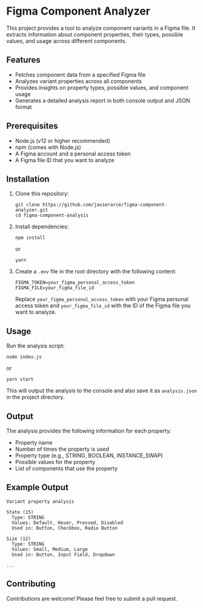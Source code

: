 # Figma Component Analyzer

This project provides a tool to analyze component variants in a Figma file. It
extracts information about component properties, their types, possible values,
and usage across different components.

## Features

- Fetches component data from a specified Figma file
- Analyzes variant properties across all components
- Provides insights on property types, possible values, and component usage
- Generates a detailed analysis report in both console output and JSON format

## Prerequisites

- Node.js (v12 or higher recommended)
- npm (comes with Node.js)
- A Figma account and a personal access token
- A Figma file ID that you want to analyze

## Installation

1. Clone this repository:

   ```
   git clone https://github.com/javierarce/figma-component-analyzer.git
   cd figma-component-analysis
   ```

2. Install dependencies:

   ```
   npm install
   ```

   or

   ```
   yarn
   ```

3. Create a `.env` file in the root directory with the following content:
   ```
   FIGMA_TOKEN=your_figma_personal_access_token
   FIGMA_FILE=your_figma_file_id
   ```
   Replace `your_figma_personal_access_token` with your Figma personal access
   token and `your_figma_file_id` with the ID of the Figma file you want to
   analyze.

## Usage

Run the analysis script:

```
node index.js
```

or

```
yarn start
```

This will output the analysis to the console and also save it as `analysis.json` in the project directory.

## Output

The analysis provides the following information for each property:

- Property name
- Number of times the property is used
- Property type (e.g., STRING, BOOLEAN, INSTANCE_SWAP)
- Possible values for the property
- List of components that use the property

## Example Output

```
Variant property analysis

State (15)
  Type: STRING
  Values: Default, Hover, Pressed, Disabled
  Used in: Button, Checkbox, Radio Button

Size (12)
  Type: STRING
  Values: Small, Medium, Large
  Used in: Button, Input Field, Dropdown

...
```

## Contributing

Contributions are welcome! Please feel free to submit a pull request.

